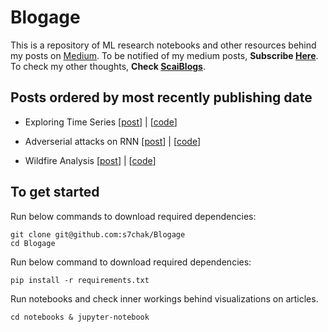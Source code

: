 # Blogage

This is a repository of ML research notebooks and other resources behind my posts on [Medium](https://medium.com/@scaiverse).
To be notified of my medium posts, **Subscribe [Here](https://medium.com/subscribe/@scaiverse)**.
To check my other thoughts, **Check [ScaiBlogs](https://scaiverse.com/blogs)**.


## Posts ordered by most recently publishing date

- Exploring Time Series [[post](https://medium.com/@scaiverse/)] | [[code](https://github.com/s7chak/Blogage/blob/master/notebooks/Explore_Time.ipynb)]

- Adverserial attacks on RNN [[post](https://medium.com/@k4rd4k/falsesignals-robust-physical-adversarial-attack-on-faster-r-cnn-object-detector-d94dfc2b8d15)] | [[code](https://github.com/prajvalgupta/bds-project)]

- Wildfire Analysis [[post](https://medium.com/@vrinda.sharma/us-wildfires-hell-on-earth-6602e709f43d)] | [[code](https://github.com/prajvalgupta/bds-project)]


## To get started
Run below commands to download required dependencies:

```
git clone git@github.com:s7chak/Blogage
cd Blogage
```

Run below command to download required dependencies:

```
pip install -r requirements.txt
```

Run notebooks and check inner workings behind visualizations on articles.

```
cd notebooks & jupyter-notebook
```

